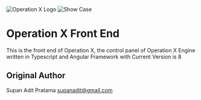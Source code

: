 ![Operation X Logo](https://i.ibb.co/RgkTNFj/Operation-X-Logo.png)
![Show Case](https://i.ibb.co/PCqfqXF/frontend.png)

# Operation X Front End
This is the front end of Operation X, the control panel of Operation X Engine written in Typescript and Angular Framework with Current Version is 8

## Original Author
Supan Adit Pratama <supanadit@gmail.com>
